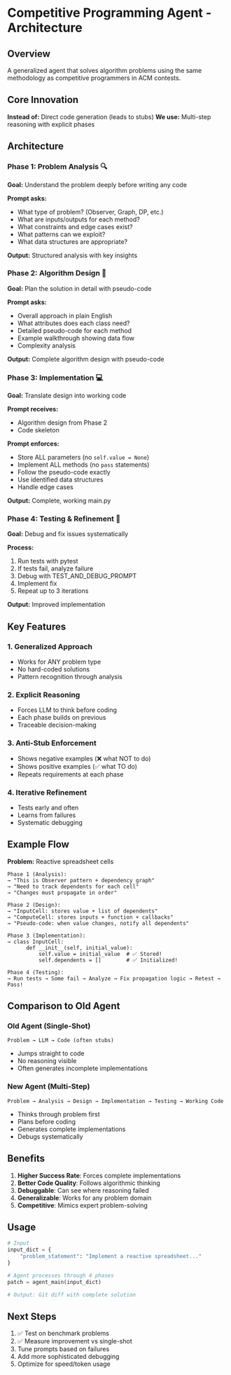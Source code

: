 # Competitive Programming Agent - Architecture

## Overview
A generalized agent that solves algorithm problems using the same methodology as competitive programmers in ACM contests.

## Core Innovation
**Instead of:** Direct code generation (leads to stubs)
**We use:** Multi-step reasoning with explicit phases

## Architecture

### Phase 1: Problem Analysis 🔍
**Goal:** Understand the problem deeply before writing any code

**Prompt asks:**
- What type of problem? (Observer, Graph, DP, etc.)
- What are inputs/outputs for each method?
- What constraints and edge cases exist?
- What patterns can we exploit?
- What data structures are appropriate?

**Output:** Structured analysis with key insights

### Phase 2: Algorithm Design 📐
**Goal:** Plan the solution in detail with pseudo-code

**Prompt asks:**
- Overall approach in plain English
- What attributes does each class need?
- Detailed pseudo-code for each method
- Example walkthrough showing data flow
- Complexity analysis

**Output:** Complete algorithm design with pseudo-code

### Phase 3: Implementation 💻
**Goal:** Translate design into working code

**Prompt receives:**
- Algorithm design from Phase 2
- Code skeleton

**Prompt enforces:**
- Store ALL parameters (no `self.value = None`)
- Implement ALL methods (no `pass` statements)
- Follow the pseudo-code exactly
- Use identified data structures
- Handle edge cases

**Output:** Complete, working main.py

### Phase 4: Testing & Refinement 🧪
**Goal:** Debug and fix issues systematically

**Process:**
1. Run tests with pytest
2. If tests fail, analyze failure
3. Debug with TEST_AND_DEBUG_PROMPT
4. Implement fix
5. Repeat up to 3 iterations

**Output:** Improved implementation

## Key Features

### 1. Generalized Approach
- Works for ANY problem type
- No hard-coded solutions
- Pattern recognition through analysis

### 2. Explicit Reasoning
- Forces LLM to think before coding
- Each phase builds on previous
- Traceable decision-making

### 3. Anti-Stub Enforcement
- Shows negative examples (❌ what NOT to do)
- Shows positive examples (✅ what TO do)
- Repeats requirements at each phase

### 4. Iterative Refinement
- Tests early and often
- Learns from failures
- Systematic debugging

## Example Flow

**Problem:** Reactive spreadsheet cells

```
Phase 1 (Analysis):
→ "This is Observer pattern + dependency graph"
→ "Need to track dependents for each cell"
→ "Changes must propagate in order"

Phase 2 (Design):
→ "InputCell: stores value + list of dependents"
→ "ComputeCell: stores inputs + function + callbacks"
→ "Pseudo-code: when value changes, notify all dependents"

Phase 3 (Implementation):
→ class InputCell:
      def __init__(self, initial_value):
          self.value = initial_value  # ✅ Stored!
          self.dependents = []        # ✅ Initialized!

Phase 4 (Testing):
→ Run tests → Some fail → Analyze → Fix propagation logic → Retest → Pass!
```

## Comparison to Old Agent

### Old Agent (Single-Shot)
```
Problem → LLM → Code (often stubs)
```
- Jumps straight to code
- No reasoning visible
- Often generates incomplete implementations

### New Agent (Multi-Step)
```
Problem → Analysis → Design → Implementation → Testing → Working Code
```
- Thinks through problem first
- Plans before coding
- Generates complete implementations
- Debugs systematically

## Benefits

1. **Higher Success Rate**: Forces complete implementations
2. **Better Code Quality**: Follows algorithmic thinking
3. **Debuggable**: Can see where reasoning failed
4. **Generalizable**: Works for any problem domain
5. **Competitive**: Mimics expert problem-solving

## Usage

```python
# Input
input_dict = {
    "problem_statement": "Implement a reactive spreadsheet..."
}

# Agent processes through 4 phases
patch = agent_main(input_dict)

# Output: Git diff with complete solution
```

## Next Steps

1. ✅ Test on benchmark problems
2. ✅ Measure improvement vs single-shot
3. Tune prompts based on failures
4. Add more sophisticated debugging
5. Optimize for speed/token usage
